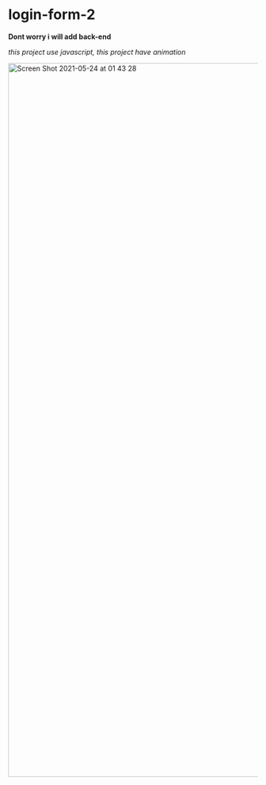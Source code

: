 # login-form-2
**Dont worry i will add back-end**

*this project use javascript, this project have animation*

<img width="1439" alt="Screen Shot 2021-05-24 at 01 43 28" src="https://user-images.githubusercontent.com/84273839/119278974-7195e380-bc31-11eb-8853-633cf7ca588c.png">
